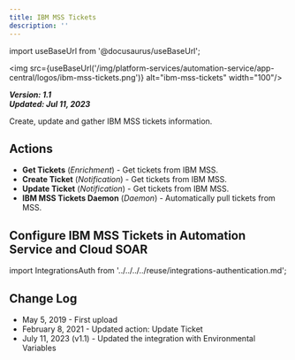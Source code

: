 ```yaml
---
title: IBM MSS Tickets
description: ''
---
```

import useBaseUrl from '@docusaurus/useBaseUrl';

<img src={useBaseUrl('/img/platform-services/automation-service/app-central/logos/ibm-mss-tickets.png')} alt="ibm-mss-tickets" width="100"/>

***Version: 1.1  
Updated: Jul 11, 2023***

Create, update and gather IBM MSS tickets information.

## Actions

* **Get Tickets** (*Enrichment*) - Get tickets from IBM MSS.
* **Create Ticket** (*Notification*) - Get tickets from IBM MSS.
* **Update Ticket** (*Notification*) - Get tickets from IBM MSS.
* **IBM MSS Tickets Daemon** (*Daemon*) - Automatically pull tickets from MSS.

## Configure IBM MSS Tickets in Automation Service and Cloud SOAR

import IntegrationsAuth from '../../../../reuse/integrations-authentication.md';

<IntegrationsAuth/>

## Change Log

* May 5, 2019 - First upload
* February 8, 2021 - Updated action: Update Ticket
* July 11, 2023 (v1.1) - Updated the integration with Environmental Variables
